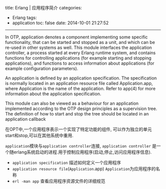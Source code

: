 title: Erlang | 应用程序简介
categories:
  - Erlang
tags:
  - application
toc: false
date: 2014-10-01 21:27:52
---


In OTP, application denotes a component implementing some specific functionality, that can be started and stopped as a unit, and which can be re-used in other systems as well. This module interfaces the application controller, a process started at every Erlang runtime system, and contains functions for controlling applications (for example starting and stopping applications), and functions to access information about applications (for example configuration parameters).

An application is defined by an application specification. The specification is normally located in an application resource file called Application.app, where Application is the name of the application. Refer to app(4) for more information about the application specification.

This module can also be viewed as a behaviour for an application implemented according to the OTP design principles as a supervision tree. The definition of how to start and stop the tree should be located in an application callback


在OPT中,一个应用程序表示一个实现了特定功能的组件, 可以作为独立的单元start和stop,可以在其他系统中重用.

`application`模块与`application controller`连接, `application controller` 是一个随erlang系统启动的进程.用于控制应用程序(启动,停止,访问应用程序信息).




- `application specification`
描述如何定义一个应用程序
- `application resource file`(`Application`.app)
`Application`为应用程序的名称
- `erl -man app`
查看应用程序资源文件的详细规范
